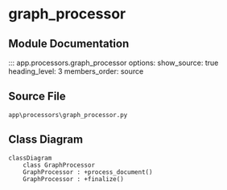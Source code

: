 # graph_processor

## Module Documentation

::: app.processors.graph_processor
    options:
        show_source: true
        heading_level: 3
        members_order: source

## Source File

`app\processors\graph_processor.py`

## Class Diagram

```mermaid
classDiagram
    class GraphProcessor
    GraphProcessor : +process_document()
    GraphProcessor : +finalize()
```
